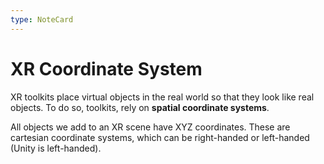 ```yaml
---
type: NoteCard
---
```


# XR Coordinate System
XR toolkits place virtual objects in the real world so that they look like real objects. To do so, toolkits, rely on **spatial coordinate systems**.

All objects we add to an XR scene have XYZ coordinates. These are cartesian coordinate systems, which can be right-handed or left-handed (Unity is left-handed).